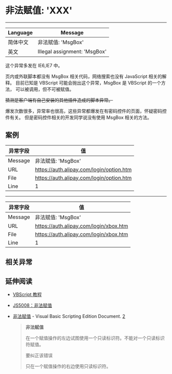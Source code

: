 
# 非法赋值: 'XXX'

----

| Language | Message                      |
|----------|------------------------------|
| 简体中文 | 非法赋值: 'MsgBox'           |
| 英文     | Illegal assignment: 'MsgBox' |

这个异常多发在 IE6,IE7 中。

页内或外联脚本都没有 MsgBox 相关代码，网络搜索也没有 JavaScript 相关的解释。
目前已知是 VBScript 可能会抛出这个异常，MsgBox 是 VBScript 的一个方法，
可以被调用，但不可被赋值。

~~猜测是客户端有自己安装的其他插件造成的脚本异常。~~

爆发次数很多，异常率也很高，这些异常都爆发在有密码控件的页面，怀疑密码控件有关。
但是密码控件相关的开发同学说没有使用 MsgBox 相关的方法。

## 案例

| 异常字段 | 值                                       |
|----------|------------------------------------------|
| Message  | 非法赋值: 'MsgBox'                       |
| URL      | https://auth.alipay.com/login/option.htm |
| File     | https://auth.alipay.com/login/option.htm |
| Line     | 1                                        |


----

| 异常字段 | 值                                     |
|----------|----------------------------------------|
| Message  | 非法赋值: 'MsgBox'                     |
| URL      | https://auth.alipay.com/login/xbox.htm |
| File     | https://auth.alipay.com/login/xbox.htm |
| Line     | 1                                      |

## 相关异常


## 延伸阅读

* [VBScript 教程](http://www.microsoft.com/china/vbscript/vbstutor/vbstutor.htm)
* [JS5008：非法赋值](http://msdn.microsoft.com/zh-cn/library/17a8353d%28v=vs.90%29.aspx)
* [非法赋值](http://doc.51windows.net/vbscript/?url=/vbscript/html/vserrillegalassignment.htm) - Visual Basic Scripting Edition Document.
    [2](http://codecoke.com/tech/VBscript/vserrillegalassignment.htm)

    > **非法赋值**
    >
    > 在一个赋值操作的左边试图使用一个只读标识符。不能对一个只读标识符赋值。
    >
    > 要纠正该错误
    >
    > 只在一个赋值操作的右边使用只读标识符。
